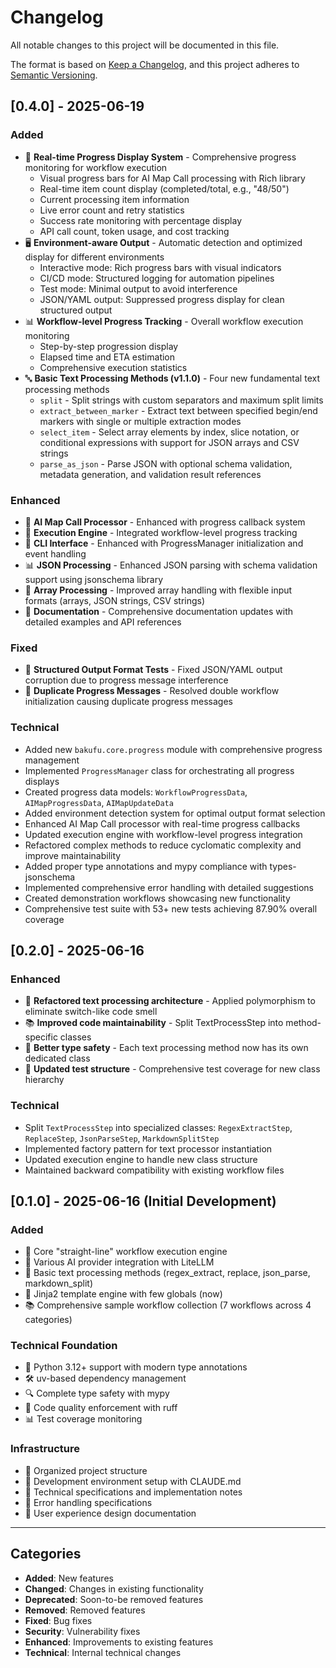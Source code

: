 # Changelog

All notable changes to this project will be documented in this file.

The format is based on [Keep a Changelog](https://keepachangelog.com/en/1.0.0/),
and this project adheres to [Semantic Versioning](https://semver.org/spec/v2.0.0.html).

## [0.4.0] - 2025-06-19

### Added
- 🎯 **Real-time Progress Display System** - Comprehensive progress monitoring for workflow execution
  - Visual progress bars for AI Map Call processing with Rich library
  - Real-time item count display (completed/total, e.g., "48/50")
  - Current processing item information
  - Live error count and retry statistics
  - Success rate monitoring with percentage display
  - API call count, token usage, and cost tracking
- 🖥️ **Environment-aware Output** - Automatic detection and optimized display for different environments
  - Interactive mode: Rich progress bars with visual indicators
  - CI/CD mode: Structured logging for automation pipelines
  - Test mode: Minimal output to avoid interference
  - JSON/YAML output: Suppressed progress display for clean structured output
- 📊 **Workflow-level Progress Tracking** - Overall workflow execution monitoring
  - Step-by-step progression display
  - Elapsed time and ETA estimation
  - Comprehensive execution statistics
- 🔤 **Basic Text Processing Methods (v1.1.0)** - Four new fundamental text processing methods
  - `split` - Split strings with custom separators and maximum split limits
  - `extract_between_marker` - Extract text between specified begin/end markers with single or multiple extraction modes
  - `select_item` - Select array elements by index, slice notation, or conditional expressions with support for JSON arrays and CSV strings
  - `parse_as_json` - Parse JSON with optional schema validation, metadata generation, and validation result references

### Enhanced
- 🚀 **AI Map Call Processor** - Enhanced with progress callback system
- 🔧 **Execution Engine** - Integrated workflow-level progress tracking
- 🎨 **CLI Interface** - Enhanced with ProgressManager initialization and event handling
- 📊 **JSON Processing** - Enhanced JSON parsing with schema validation support using jsonschema library
- 🔧 **Array Processing** - Improved array handling with flexible input formats (arrays, JSON strings, CSV strings)
- 📝 **Documentation** - Comprehensive documentation updates with detailed examples and API references

### Fixed
- 🐛 **Structured Output Format Tests** - Fixed JSON/YAML output corruption due to progress message interference
- 🔧 **Duplicate Progress Messages** - Resolved double workflow initialization causing duplicate progress messages

### Technical
- Added new `bakufu.core.progress` module with comprehensive progress management
- Implemented `ProgressManager` class for orchestrating all progress displays
- Created progress data models: `WorkflowProgressData`, `AIMapProgressData`, `AIMapUpdateData`
- Added environment detection system for optimal output format selection
- Enhanced AI Map Call processor with real-time progress callbacks
- Updated execution engine with workflow-level progress integration
- Refactored complex methods to reduce cyclomatic complexity and improve maintainability
- Added proper type annotations and mypy compliance with types-jsonschema
- Implemented comprehensive error handling with detailed suggestions
- Created demonstration workflows showcasing new functionality
- Comprehensive test suite with 53+ new tests achieving 87.90% overall coverage

## [0.2.0] - 2025-06-16

### Enhanced
- 🔧 **Refactored text processing architecture** - Applied polymorphism to eliminate switch-like code smell
- 📚 **Improved code maintainability** - Split TextProcessStep into method-specific classes
- 🎯 **Better type safety** - Each text processing method now has its own dedicated class
- 🧪 **Updated test structure** - Comprehensive test coverage for new class hierarchy

### Technical
- Split `TextProcessStep` into specialized classes: `RegexExtractStep`, `ReplaceStep`, `JsonParseStep`, `MarkdownSplitStep`
- Implemented factory pattern for text processor instantiation
- Updated execution engine to handle new class structure
- Maintained backward compatibility with existing workflow files

## [0.1.0] - 2025-06-16 (Initial Development)

### Added
- 🚀 Core "straight-line" workflow execution engine
- 🤖 Various AI provider integration with LiteLLM
- 📝 Basic text processing methods (regex_extract, replace, json_parse, markdown_split)
- 🎨 Jinja2 template engine with few globals (now)
- 📚 Comprehensive sample workflow collection (7 workflows across 4 categories)

### Technical Foundation
- 🐍 Python 3.12+ support with modern type annotations
- 🛠️ uv-based dependency management
- 🔍 Complete type safety with mypy
- 🎯 Code quality enforcement with ruff
- 📊 Test coverage monitoring

### Infrastructure
- 📁 Organized project structure
- 🔧 Development environment setup with CLAUDE.md
- 📖 Technical specifications and implementation notes
- 🎯 Error handling specifications
- 👥 User experience design documentation

---

## Categories

- **Added**: New features
- **Changed**: Changes in existing functionality  
- **Deprecated**: Soon-to-be removed features
- **Removed**: Removed features
- **Fixed**: Bug fixes
- **Security**: Vulnerability fixes
- **Enhanced**: Improvements to existing features
- **Technical**: Internal technical changes